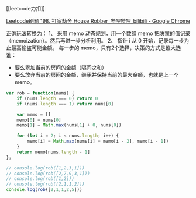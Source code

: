 [[leetcode力扣]]

[Leetcode刷题 198. 打家劫舍 House Robber_哔哩哔哩_bilibili - Google Chrome](https://www.bilibili.com/video/BV1DJ41147tf?spm_id_from=333.1007.top_right_bar_window_history.content.click)

正确玩法转换为：
1、 采用 memo 动态规划，用一个数组 memo 把决策的值记录（memoization）。然后再进一步分析利用。
2、 指针 i 从 0 开始，记录每一步为止最高偷盗可能金额。 每一步的 memo，只有2个选择，决策的方式是谁大选谁：
   - 要么累加当前的房间的金额（隔间之和）
   - 要么放弃当前的房间的金额，继承并保持当前的最大金额，也就是上一个 memo。

```javascript
var rob = function(nums) {
    if (nums.length === 0) return 0
    if (nums.length === 1) return nums[0]

    var memo = []
    memo[0] = nums[0]
    memo[1] = Math.max(nums[1] + 0, nums[0])

    for (let i = 2; i < nums.length; i++) {
        memo[i] = Math.max(nums[i] + memo[i - 2], memo[i - 1])
    }   
    return memo[nums.length - 1]
};

// console.log(rob([1,2,3,1]))
// console.log(rob([2,7,9,3,1]))
// console.log(rob([1,2]))
// console.log(rob([2,1,1,2]))
console.log(rob([2,1,1,2,5]))
```